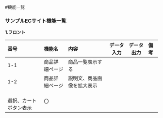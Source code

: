#機能一覧
### サンプルECサイト機能一覧
**1.フロント**

|番号|機能名|内容|データ入力|データ出力|備考|
|:---|:---|:---|:---:|:----:|:---|
|1-1|商品詳細ページ|商品一覧表示する||||
|1-2|商品詳細ページ|説明文、商品画像を拡大表示
<br>選択、カートボタン表示|〇|||
